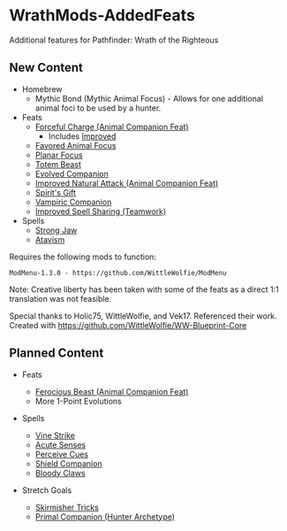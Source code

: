 # WrathMods-AddedFeats
Additional features for Pathfinder: Wrath of the Righteous

## New Content

* Homebrew
    * Mythic Bond (Mythic Animal Focus) - Allows for one additional animal foci to be used by a hunter.
* Feats
    * [Forceful Charge (Animal Companion Feat)](https://www.d20pfsrd.com/feats/animal-companion-feats/forceful-charge/)
        * Includes [Improved](https://www.d20pfsrd.com/feats/animal-companion-feats/improved-forceful-charge/)
    * [Favored Animal Focus](https://www.d20pfsrd.com/feats/animal-companion-feats/favored-animal-focus-animal-companion-feat/)
    * [Planar Focus](https://www.d20pfsrd.com/feats/general-feats/planar-focus/)
    * [Totem Beast](https://www.d20pfsrd.com/feats/general-feats/totem-beast/)
    * [Evolved Companion](https://www.d20pfsrd.com/feats/general-feats/evolved-companion)
    * [Improved Natural Attack (Animal Companion Feat)](https://www.d20pfsrd.com/feats/monster-feats/improved-natural-attack/)
    * [Spirit's Gift](https://www.d20pfsrd.com/feats/general-feats/spirit-s-gift)
    * [Vampiric Companion](https://www.d20pfsrd.com/feats/general-feats/vampiric-companion/)
    * [Improved Spell Sharing (Teamwork)](https://www.d20pfsrd.com/feats/general-feats/improved-spell-sharing-teamwork/)
* Spells
    * [Strong Jaw](https://www.d20pfsrd.com/magic/all-spells/s/strong-jaw/)
    * [Atavism](https://www.d20pfsrd.com/magic/all-spells/a/atavism/)

Requires the following mods to function:
```
ModMenu-1.3.0 - https://github.com/WittleWolfie/ModMenu
```


Note: Creative liberty has been taken with some of the feats as a direct 1:1 translation was not feasible.

Special thanks to Holic75, WittleWolfie, and Vek17. Referenced their work.
Created with https://github.com/WittleWolfie/WW-Blueprint-Core

## Planned Content
* Feats
   * [Ferocious Beast (Animal Companion Feat)](https://www.d20pfsrd.com/feats/animal-companion-feats/ferocious-beast-animal-companion-feat-combat/)
   * More 1-Point Evolutions

* Spells
   * [Vine Strike](https://www.d20pfsrd.com/magic/all-spells/v/vine-strike/)
   * [Acute Senses](https://www.d20pfsrd.com/magic/all-spells/a/acute-senses/)
   * [Perceive Cues](https://www.d20pfsrd.com/magic/all-spells/p/perceive-cues)
   * [Shield Companion](https://www.d20pfsrd.com/magic/all-spells/s/shield-companion)
   * [Bloody Claws](https://www.d20pfsrd.com/magic/all-spells/b/bloody-claws)

* Stretch Goals
   * [Skirmisher Tricks](https://www.d20pfsrd.com/classes/core-classes/ranger/archetypes/paizo-ranger-archetypes/skirmisher/)
   * [Primal Companion (Hunter Archetype)](https://www.d20pfsrd.com/classes/hybrid-classes/hunter/archetypes/paizo-hunter-archetypes/primal-companion-hunter/)
